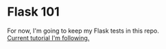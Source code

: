 # Flask 101
For now, I'm going to keep my Flask tests in this repo.<br>
[Current tutorial I'm following.](https://programminghistorian.org/en/lessons/creating-apis-with-python-and-flask)